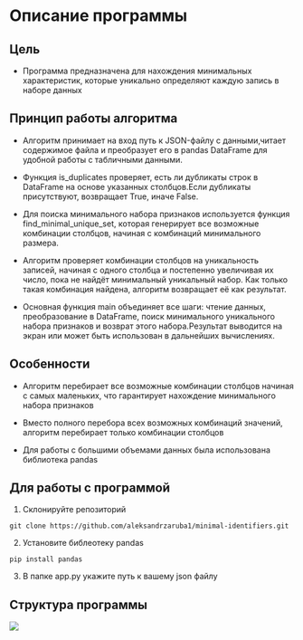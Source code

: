 # Описание программы

## Цель 
* Программа предназначена для нахождения минимальных характеристик, которые уникально определяют каждую запись в наборе данных

## Принцип работы алгоритма

* Алгоритм принимает на вход путь к JSON-файлу с данными,читает содержимое файла и преобразует его в pandas DataFrame для удобной работы с табличными данными.

* Функция is_duplicates проверяет, есть ли дубликаты строк в DataFrame на основе указанных столбцов.Если дубликаты присутствуют, возвращает True, иначе False.

* Для поиска минимального набора признаков используется функция find_minimal_unique_set, которая генерирует все возможные комбинации столбцов, начиная с комбинаций минимального размера.

* Алгоритм проверяет комбинации столбцов на уникальность записей, начиная с одного столбца и постепенно увеличивая их число, пока не найдёт минимальный уникальный набор. Как только такая комбинация найдена, алгоритм возвращает её как результат.

* Основная функция main объединяет все шаги: чтение данных, преобразование в DataFrame, поиск минимального уникального набора признаков и возврат этого набора.Результат выводится на экран или может быть использован в дальнейших вычислениях.

## Особенности

* Алгоритм перебирает все возможные комбинации столбцов начиная с самых маленьких, что гарантирует нахождение минимального набора признаков

* Вместо полного перебора всех возможных комбинаций значений, алгоритм перебирает только комбинации столбцов 

* Для работы с большими объемами данных была использована библиотека pandas 

## Для работы с программой 

1. Склонируйте репозиторий
```
git clone https://github.com/aleksandrzaruba1/minimal-identifiers.git
```
2. Установите библеотеку pandas
```
pip install pandas
```
3. В папке app.py укажите путь к вашему json файлу

## Структура программы
![](https://github.com/user-attachments/assets/bf9fbf09-7a9e-4528-8e71-2eb9894a2089)



